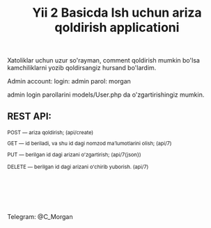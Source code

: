 <p align="center">
    <h1 align="center">Yii 2 Basicda Ish uchun ariza qoldirish applicationi</h1>
    <br>
</p>

<p>
Xatoliklar uchun uzur so'rayman, comment qoldirish mumkin bo'lsa kamchiliklarni yozib qoldirsangiz hursand bo'lardim.

Admin account:
login: admin
parol: morgan

admin login parollarini models/User.php da o'zgartirishingiz mumkin.

<h2>REST API:</h2>
<small>
POST — ariza qoldirish; (api/create)

GET — id beriladi, va shu id dagi nomzod maʼlumotlarini olish; (api/7)

PUT — berilgan id dagi arizani oʻzgartirish; (api/7{json})

DELETE — berilgan id dagi arizani oʻchirib yuborish. (api/7)
</small>
<br><br><br><br><br><br>

Telegram: @C_Morgan</p>